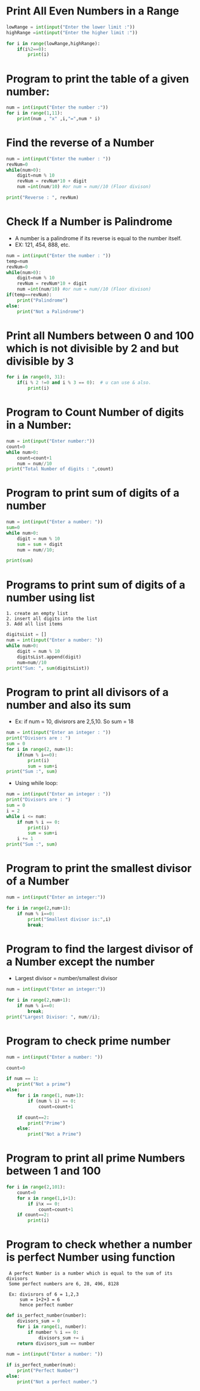 # Print All Even Numbers in a Range

```py
lowRange = int(input("Enter the lower limit :"))
highRange =int(input("Enter the higher limit :"))

for i in range(lowRange,highRange):
    if(i%2==0):
        print(i)
```

# Program to print the table of a given number:

```py
num = int(input("Enter the number :"))
for i in range(1,11):
    print(num , "x" ,i,"=",num * i)
```

# Find the reverse of a Number

```py
num = int(input("Enter the number : "))
revNum=0
while(num>0):
    digit=num % 10
    revNum = revNum*10 + digit
    num =int(num/10) #or num = num//10 (Floor divison)

print("Reverse : ", revNum)
```

# Check If a Number is Palindrome

- A number is a palindrome if its reverse is equal to the number itself.
- EX: 121, 454, 888, etc.

```py
num = int(input("Enter the number : "))
temp=num
revNum=0
while(num>0):
    digit=num % 10
    revNum = revNum*10 + digit
    num =int(num/10) #or num = num//10 (Floor divison)
if(temp==revNum):
    print("Palindrome")
else:
    print("Not a Palindrome")
```

# Print all Numbers between 0 and 100 which is not divisible by 2 and but divisible by 3

```py
for i in range(0, 31):
    if(i % 2 !=0 and i % 3 == 0):  # u can use & also.
        print(i)
```

# Program to Count Number of digits in a Number:

```py
num = int(input("Enter number:"))
count=0
while num>0:
    count=count+1
    num = num//10
print("Total Number of digits : ",count)
```

# Program to print sum of digits of a number

```py
num = int(input("Enter a number: "))
sum=0
while num>0:
    digit = num % 10
    sum = sum + digit
    num = num//10;

print(sum)
```

# Programs to print sum of digits of a number using list

```
1. create an empty list
2. insert all digits into the list
3. Add all list items
```

```py
digitsList = []
num = int(input("Enter a number: "))
while num>0:
    digit = num % 10
    digitsList.append(digit)
    num=num//10
print("Sum: ", sum(digitsList))
```

# Program to print all divisors of a number and also its sum

- Ex: if num = 10, divisrors are 2,5,10. So sum = 18

```py
num = int(input("Enter an integer : "))
print("Divisors are : ")
sum = 0
for i in range(2, num+1):
    if(num % i==0):
        print(i)
        sum = sum+i
print("Sum :", sum)
```

- Using while loop:

```py
num = int(input("Enter an integer : "))
print("Divisors are : ")
sum = 0
i = 2
while i <= num:
    if num % i == 0:
        print(i)
        sum = sum+i
    i += 1
print("Sum :", sum)
```

# Program to print the smallest divisor of a Number

```py
num = int(input("Enter an integer:"))

for i in range(2,num+1):
    if num % i==0:
        print("Smallest divisor is:",i)
        break;
```

# Program to find the largest divisor of a Number except the number

- Largest divisor = number/smallest divisor

```py
num = int(input("Enter an integer:"))

for i in range(2,num+1):
    if num % i==0:
        break;
print("Largest Divisor: ", num//i);
```

# Program to check prime number

```py
num = int(input("Enter a number: "))

count=0

if num == 1:
    print("Not a prime")
else:
    for i in range(1, num+1):
        if (num % i) == 0:
            count=count+1

    if count==2:
        print("Prime")
    else:
        print("Not a Prime")
```

# Program to print all prime Numbers between 1 and 100

```py
for i in range(2,101):
    count=0
    for x in range(1,i+1):
        if i%x == 0:
            count=count+1
    if count==2:
        print(i)
```

# Program to check whether a number is perfect Number using function

```
 A perfect Number is a number which is equal to the sum of its divisors
 Some perfect numbers are 6, 28, 496, 8128

 Ex: divisrors of 6 = 1,2,3
     sum = 1+2+3 = 6
     hence perfect number
```

```py
def is_perfect_number(number):
    divisors_sum = 0
    for i in range(1, number):
        if number % i == 0:
            divisors_sum += i
    return divisors_sum == number

num = int(input("Enter a number: "))

if is_perfect_number(num):
    print("Perfect Number")
else:
    print("Not a perfect number.")
```
